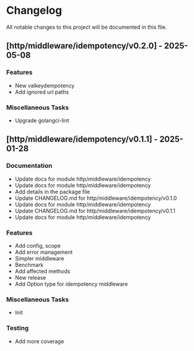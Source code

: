 # Changelog

All notable changes to this project will be documented in this file.

## [http/middleware/idempotency/v0.2.0] - 2025-05-08

### Features

- New valkeydempotency
- Add ignored url paths

### Miscellaneous Tasks

- Upgrade golangci-lint

## [http/middleware/idempotency/v0.1.1] - 2025-01-28

### Documentation

- Update docs for module http/middleware/idempotency
- Update docs for module http/middleware/idempotency
- Add details in the package file
- Update CHANGELOG.md for http/middleware/idempotency/v0.1.0
- Update docs for module http/middleware/idempotency
- Update CHANGELOG.md for http/middleware/idempotency/v0.1.1
- Update docs for module http/middleware/idempotency

### Features

- Add config, scope
- Add error management
- Simpler middleware
- Benchmark
- Add affected methods
- New release
- Add Option type for idempotency middleware

### Miscellaneous Tasks

- Init

### Testing

- Add more coverage

<!-- generated by git-cliff -->

